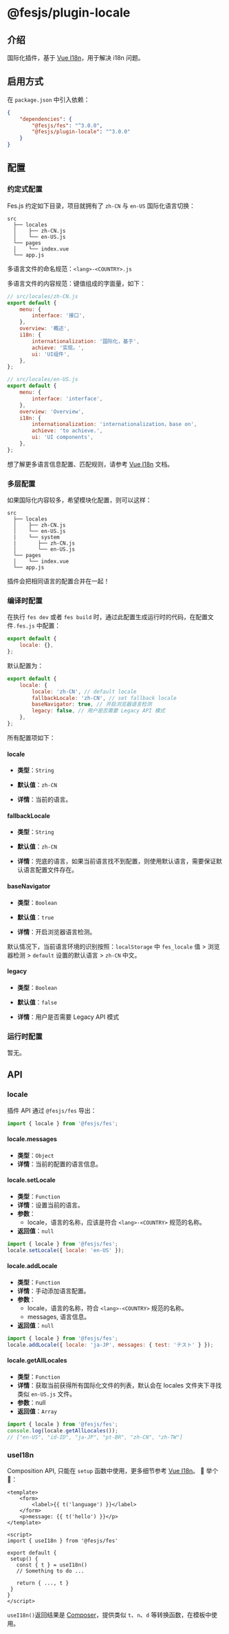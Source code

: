 # @fesjs/plugin-locale

## 介绍

国际化插件，基于 [Vue I18n](https://github.com/intlify/vue-i18n-next)，用于解决 i18n 问题。

## 启用方式

在 `package.json` 中引入依赖：

```json
{
    "dependencies": {
        "@fesjs/fes": "^3.0.0",
        "@fesjs/plugin-locale": "^3.0.0"
    }
}
```

## 配置

### 约定式配置

Fes.js 约定如下目录，项目就拥有了 `zh-CN` 与 `en-US` 国际化语言切换：

```
src
  ├── locales
  │    ├── zh-CN.js
  │    └── en-US.js
  └── pages
  │    └── index.vue
  └── app.js
```

多语言文件的命名规范：`<lang>-<COUNTRY>.js`

多语言文件的内容规范：键值组成的字面量，如下：

```js
// src/locales/zh-CN.js
export default {
    menu: {
        interface: '接口',
    },
    overview: '概述',
    i18n: {
        internationalization: '国际化，基于',
        achieve: '实现。',
        ui: 'UI组件',
    },
};
```

```js
// src/locales/en-US.js
export default {
    menu: {
        interface: 'interface',
    },
    overview: 'Overview',
    i18n: {
        internationalization: 'internationalization，base on',
        achieve: 'to achieve.',
        ui: 'UI components',
    },
};
```

想了解更多语言信息配置、匹配规则，请参考 [Vue I18n](https://vue-i18n.intlify.dev/guide/essentials/syntax.html) 文档。


### 多层配置
如果国际化内容较多，希望模块化配置，则可以这样：

```
src
  ├── locales
  │    ├── zh-CN.js
  │    └── en-US.js
  |    └── system
  |       ├── zh-CN.js
  │       └── en-US.js
  └── pages
  │    └── index.vue
  └── app.js
```

插件会把相同语言的配置合并在一起！

### 编译时配置

在执行 `fes dev` 或者 `fes build` 时，通过此配置生成运行时的代码，在配置文件`.fes.js` 中配置：

```js
export default {
    locale: {},
};
```

默认配置为：

```js
export default {
    locale: {
        locale: 'zh-CN', // default locale
        fallbackLocale: 'zh-CN', // set fallback locale
        baseNavigator: true, // 开启浏览器语言检测
        legacy: false, // 用户是否需要 Legacy API 模式
    },
};
```

所有配置项如下：

#### locale

-   **类型**：`String`
-   **默认值**：`zh-CN`

-   **详情**：当前的语言。

#### fallbackLocale

-   **类型**：`String`
-   **默认值**：`zh-CN`

-   **详情**：兜底的语言，如果当前语言找不到配置，则使用默认语言，需要保证默认语言配置文件存在。

#### baseNavigator

-   **类型**：`Boolean`
-   **默认值**：`true`

-   **详情**：开启浏览器语言检测。

默认情况下，当前语言环境的识别按照：`localStorage` 中 `fes_locale` 值 > 浏览器检测 > `default` 设置的默认语言 > `zh-CN` 中文。

#### legacy

-   **类型**：`Boolean`
-   **默认值**：`false`

-   **详情**：用户是否需要 Legacy API 模式

### 运行时配置

暂无。

## API

### locale

插件 API 通过 `@fesjs/fes` 导出：

```js
import { locale } from '@fesjs/fes';
```

#### locale.messages

-   **类型**：`Object`
-   **详情**：当前的配置的语言信息。

#### locale.setLocale

-   **类型**：`Function`
-   **详情**：设置当前的语言。
-   **参数**：
    -   locale，语言的名称，应该是符合 `<lang>-<COUNTRY>` 规范的名称。
-   **返回值**：`null`

```js
import { locale } from '@fesjs/fes';
locale.setLocale({ locale: 'en-US' });
```

#### locale.addLocale

-   **类型**：`Function`
-   **详情**：手动添加语言配置。
-   **参数**：
    -   locale，语言的名称，符合 `<lang>-<COUNTRY>` 规范的名称。
    -   messages, 语言信息。
-   **返回值**：`null`

```js
import { locale } from '@fesjs/fes';
locale.addLocale({ locale: 'ja-JP', messages: { test: 'テスト' } });
```

#### locale.getAllLocales

-   **类型**：`Function`
-   **详情**：获取当前获得所有国际化文件的列表，默认会在 locales 文件夹下寻找类似 `en-US.js` 文件。
-   **参数**：null
-   **返回值**：`Array`

```js
import { locale } from '@fesjs/fes';
console.log(locale.getAllLocales());
// ["en-US", "id-ID", "ja-JP", "pt-BR", "zh-CN", "zh-TW"]
```

### useI18n

Composition API, 只能在 `setup` 函数中使用，更多细节参考 [Vue I18n](https://vue-i18n.intlify.dev/api/composition.html#usei18n)。
 举个 🌰：

```vue
<template>
    <form>
        <label>{{ t('language') }}</label>
    </form>
    <p>message: {{ t('hello') }}</p>
</template>

<script>
import { useI18n } from '@fesjs/fes'

export default {
 setup() {
   const { t } = useI18n()
   // Something to do ...

   return { ..., t }
 }
}
</script>
```

`useI18n()`返回结果是 [Composer](https://vue-i18n.intlify.dev/api/composition.html#composer)，提供类似 `t`、`n`、`d` 等转换函数，在模板中使用。
